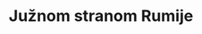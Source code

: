 ---
slug:        "sutorman-krajina"
title:       "Južnom stranom Rumije"
description: "Stari Bar, Ulcinj, Svač"
excerpt:     "" 
categories:  ['2009-cg-dijagonala']
file_name:
  header_img: "img/107.jpg"
    
---